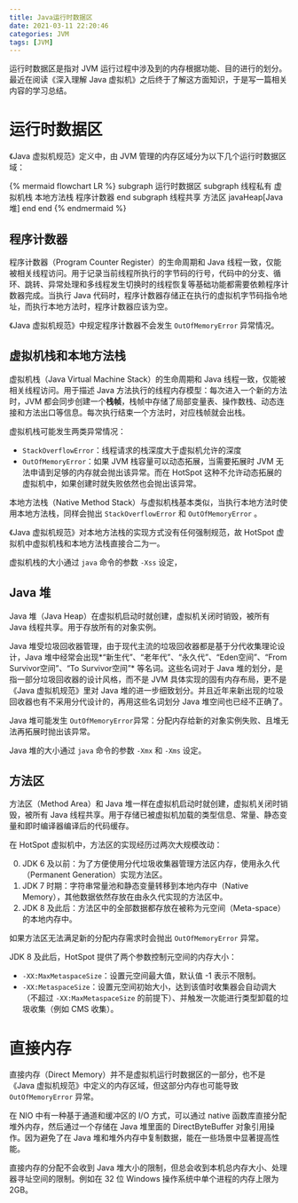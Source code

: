 ```yaml
---
title: Java运行时数据区
date: 2021-03-11 22:20:46
categories: JVM
tags: [JVM]
---
```


运行时数据区是指对 JVM 运行过程中涉及到的内存根据功能、目的进行的划分。最近在阅读《深入理解 Java 虚拟机》之后终于了解这方面知识，于是写一篇相关内容的学习总结。

<!--more-->

# 运行时数据区

《Java 虚拟机规范》定义中，由 JVM 管理的内存区域分为以下几个运行时数据区域：

{% mermaid flowchart LR %}
subgraph 运行时数据区
    subgraph 线程私有
        虚拟机栈
        本地方法栈
        程序计数器
    end
    subgraph 线程共享
        方法区
        javaHeap[Java 堆]
    end
end
{% endmermaid %}

## 程序计数器

程序计数器（Program Counter Register）的生命周期和 Java 线程一致，仅能被相关线程访问。用于记录当前线程所执行的字节码的行号，代码中的分支、循环、跳转、异常处理和多线程发生切换时的线程恢复等基础功能都需要依赖程序计数器完成。当执行 Java 代码时，程序计数器存储正在执行的虚拟机字节码指令地址，而执行本地方法时，程序计数器应该为空。

《Java 虚拟机规范》中规定程序计数器不会发生 `OutOfMemoryError` 异常情况。

## 虚拟机栈和本地方法栈

虚拟机栈（Java Virtual Machine Stack）的生命周期和 Java 线程一致，仅能被相关线程访问。用于描述 Java 方法执行的线程内存模型：每次进入一个新的方法时，JVM 都会同步创建一个**栈帧**，栈帧中存储了局部变量表、操作数栈、动态连接和方法出口等信息。每次执行结束一个方法时，对应栈帧就会出栈。

虚拟机栈可能发生两类异常情况：

- `StackOverflowError`：线程请求的栈深度大于虚拟机允许的深度
- `OutOfMemoryError`：如果 JVM 栈容量可以动态拓展，当需要拓展时 JVM 无法申请到足够的内存就会抛出该异常。而在 HotSpot 这种不允许动态拓展的虚拟机中，如果创建时就失败依然也会抛出该异常。

本地方法栈（Native Method Stack）与虚拟机栈基本类似，当执行本地方法时使用本地方法栈，同样会抛出 `StackOverflowError` 和 `OutOfMemoryError` 。

《Java 虚拟机规范》对本地方法栈的实现方式没有任何强制规范，故 HotSpot 虚拟机中虚拟机栈和本地方法栈直接合二为一。

虚拟机栈的大小通过 `java` 命令的参数 `-Xss` 设定，

## Java 堆

Java 堆（Java Heap）在虚拟机启动时就创建，虚拟机关闭时销毁，被所有 Java 线程共享。用于存放所有的对象实例。

Java 堆受垃圾回收器管理，由于现代主流的垃圾回收器都是基于分代收集理论设计，Java 堆中经常会出现*“新生代”、“老年代”、“永久代”、“Eden空间”、“From Survivor空间”、“To Survivor空间”* 等名词。这些名词对于 Java 堆的划分，是指一部分垃圾回收器的设计风格，而不是 JVM 具体实现的固有内存布局，更不是 《Java 虚拟机规范》里对 Java 堆的进一步细致划分。并且近年来新出现的垃圾回收器也有不采用分代设计的，再用这些名词划分 Java 堆空间也已经不正确了。

Java 堆可能发生 `OutOfMemoryError`异常：分配内存给新的对象实例失败、且堆无法再拓展时抛出该异常。

Java 堆的大小通过 `java` 命令的参数 `-Xmx` 和 `-Xms` 设定。

## 方法区

方法区（Method Area）和 Java 堆一样在虚拟机启动时就创建，虚拟机关闭时销毁，被所有 Java 线程共享。用于存储已被虚拟机加载的类型信息、常量、静态变量和即时编译器编译后的代码缓存。

在 HotSpot 虚拟机中，方法区的实现经历过两次大规模改动：

0. JDK 6 及以前：为了方便使用分代垃圾收集器管理方法区内存，使用永久代（Permanent Generation）实现方法区。
1. JDK 7 时期：字符串常量池和静态变量转移到本地内存中（Native Memory），其他数据依然存放在由永久代实现的方法区中。
2. JDK 8 及此后：方法区中的全部数据都存放在被称为元空间（Meta-space）的本地内存中。

如果方法区无法满足新的分配内存需求时会抛出 `OutOfMemoryError` 异常。

JDK 8 及此后，HotSpot 提供了两个参数控制元空间的内存大小：

- `-XX:MaxMetaspaceSize`：设置元空间最大值，默认值 -1 表示不限制。
- `-XX:MetaspaceSize`：设置元空间初始大小，达到该值时收集器会自动调大（不超过 `-XX:MaxMetaspaceSize` 的前提下）、并触发一次能进行类型卸载的垃圾收集（例如 CMS 收集）。

# 直接内存

直接内存（Direct Memory）并不是虚拟机运行时数据区的一部分，也不是《Java 虚拟机规范》中定义的内存区域，但这部分内存也可能导致 `OutOfMemoryError` 异常。

在 NIO 中有一种基于通道和缓冲区的 I/O 方式，可以通过 native 函数库直接分配堆外内存，然后通过一个存储在 Java 堆里面的 DirectByteBuffer 对象引用操作。因为避免了在 Java 堆和堆外内存中复制数据，能在一些场景中显著提高性能。

直接内存的分配不会收到 Java 堆大小的限制，但总会收到本机总内存大小、处理器寻址空间的限制。例如在 32 位 Windows 操作系统中单个进程的内存上限为 2GB。

